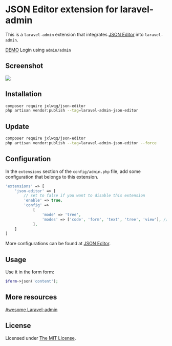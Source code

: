 # JSON Editor extension for laravel-admin

This is a `laravel-admin` extension that integrates [JSON Editor](https://github.com/josdejong/jsoneditor) into `laravel-admin`.

[DEMO](https://demo.laravel-admin.org/auth/login) Login using `admin/admin`

## Screenshot

<img src="https://user-images.githubusercontent.com/2421068/45437866-4d478200-b6e8-11e8-930b-7665ad407096.png">

## Installation

```bash
composer require jxlwqq/json-editor
php artisan vendor:publish --tag=laravel-admin-json-editor
```

## Update
```bash
composer require jxlwqq/json-editor
php artisan vendor:publish --tag=laravel-admin-json-editor --force
```

## Configuration

In the `extensions` section of the `config/admin.php` file, add some configuration that belongs to this extension.
```php
'extensions' => [
    'json-editor' => [
        // set to false if you want to disable this extension
        'enable' => true,
        'config' =>
            [
                'mode' => 'tree',
                'modes' => ['code', 'form', 'text', 'tree', 'view'], // allowed modes
            ],
    ]
]
```

More configurations can be found at [JSON Editor](https://github.com/josdejong/jsoneditor).

## Usage

Use it in the form form:
```php
$form->json('content');
```

## More resources

[Awesome Laravel-admin](https://github.com/jxlwqq/awesome-laravel-admin)

## License

Licensed under [The MIT License](LICENSE).
